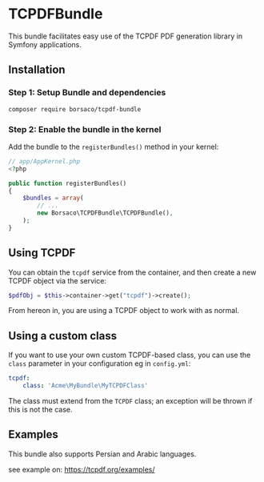TCPDFBundle
=======================

This bundle facilitates easy use of the TCPDF PDF generation library in
Symfony applications.

Installation
------------

### Step 1: Setup Bundle and dependencies
```
composer require borsaco/tcpdf-bundle
```

### Step 2: Enable the bundle in the kernel

Add the bundle to the `registerBundles()` method in your kernel:

``` php
// app/AppKernel.php
<?php

public function registerBundles()
{
    $bundles = array(
        // ...
        new Borsaco\TCPDFBundle\TCPDFBundle(),
    );
}
```

Using TCPDF
-----------

You can obtain the `tcpdf` service from the container,
and then create a new TCPDF object via the service:

``` php
$pdfObj = $this->container->get("tcpdf")->create();
```

From hereon in, you are using a TCPDF object to work with as normal.

Using a custom class
--------------------

If you want to use your own custom TCPDF-based class, you can use
the `class` parameter in your configuration eg in `config.yml`:

``` yaml
tcpdf:
    class: 'Acme\MyBundle\MyTCPDFClass'
```

The class must extend from the `TCPDF` class; an exception will be
thrown if this is not the case.

Examples
--------
This bundle also supports Persian and Arabic languages. 

see example on:  https://tcpdf.org/examples/